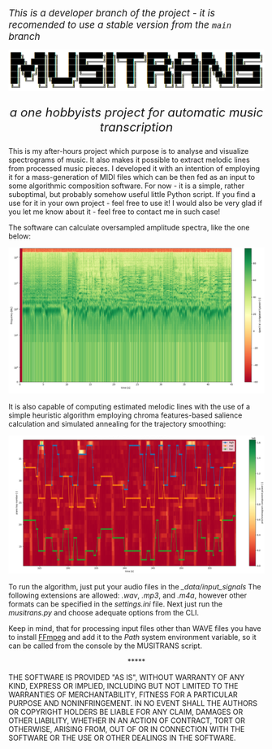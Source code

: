 <span style="font-size:14pt;color:##820000;">*This is a developer branch of the project - it is recomended to use a stable version from the `main` branch*</span>
<br/>

<p align="center"><img src="https://github.com/akkurowski/MUSITRANS/blob/main/img/musitrans_logo.png?raw=true" alt="logo" width="1000"/></p>
<p align="center" style="font-size:x-large; font-style: italic">a one hobbyists project for automatic music transcription</p>

<p>    This is my after-hours project which purpose is to analyse and visualize spectrograms of music. It also makes it possible to extract melodic lines from processed music pieces. I developed it with an intention of employing it for a mass-generation of MIDI files which can be then fed as an input to some algorithmic composition software. For now - it is a simple, rather suboptimal, but probably somehow useful little Python script. If you find a use for it in your own project - feel free to use it! I would also be very glad if you let me know about it - feel free to contact me in such case!</p>

<p>The software can calculate oversampled amplitude spectra, like the one below:</p>
<p align="center"><img src="https://github.com/akkurowski/MUSITRANS/blob/main/img/spect_cut.png?raw=true" alt="spectrogram" width="600"/></p>

<p>It is also capable of computing estimated melodic lines with the use of a simple heuristic algorithm employing chroma features-based salience calculation and simulated annealing for the trajectory smoothing:</p>
<p align="center"><img src="https://github.com/akkurowski/MUSITRANS/blob/main/img/detected_voices_cut.png?raw=true" alt="tracing results" width="600"/></p>

To run the algorithm, just put your audio files in the *_data/input_signals* The following extensions are allowed: *.wav*, *.mp3*, and *.m4a*, however other formats can be specified in the *settings.ini* file. Next just run the *musitrans.py* and choose adequate options from the CLI.

Keep in mind, that for processing input files other than WAVE files you have to install <a href="https://www.ffmpeg.org">FFmpeg</a> and add it to the *Path* system environment variable, so it can be called from the console by the MUSITRANS script.

<p align="center">*****</p>

<p>THE SOFTWARE IS PROVIDED "AS IS", WITHOUT WARRANTY OF ANY KIND, EXPRESS OR IMPLIED, INCLUDING BUT NOT LIMITED TO THE WARRANTIES OF MERCHANTABILITY, FITNESS FOR A PARTICULAR PURPOSE AND NONINFRINGEMENT. IN NO EVENT SHALL THE AUTHORS OR COPYRIGHT HOLDERS BE LIABLE FOR ANY CLAIM, DAMAGES OR OTHER LIABILITY, WHETHER IN AN ACTION OF CONTRACT, TORT OR OTHERWISE, ARISING FROM, OUT OF OR IN CONNECTION WITH THE SOFTWARE OR THE USE OR OTHER DEALINGS IN THE SOFTWARE.</p>
